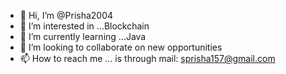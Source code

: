 - 👋 Hi, I’m @Prisha2004
- 👀 I’m interested in ...Blockchain
- 🌱 I’m currently learning ...Java
- 💞️ I’m looking to collaborate on new opportunities
- 📫 How to reach me ... is through mail: sprisha157@gmail.com

<!---
Prisha2004/Prisha2004 is a ✨ special ✨ repository because its `README.md` (this file) appears on your GitHub profile.
You can click the Preview link to take a look at your changes.
--->
